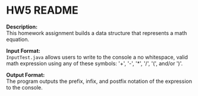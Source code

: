 # HW5 README

**Description:**<br>
This homework assignment builds a data structure that represents a math equation.

**Input Format:**<br>
`InputTest.java` allows users to write to the console a no whitespace, valid math expression using any of these symbols: '+', '-', '\*', '/', '(', and/or ')'.

**Output Format:**<br>
The program outputs the prefix, infix, and postfix notation of the expression to the console.